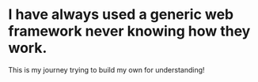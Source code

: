 # I have always used a generic web framework never knowing how they work.
This is my journey trying to build my own for understanding!